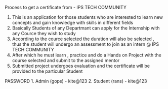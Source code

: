Process to get a certificate from - IPS TECH COMMUNITY

1. This is an application for those students who are interested to learn new concepts and gain knowledge with skills in different fields
2. Basically Students of any Departmant can apply for the Internship with any Cource they wish to study
3. According to the cource selected the duration will also be selected , thus the student will undergo an assessment to join as an intern @ IPS TECH COMMUNITY 
4. After which he must learn , practice and do a Hands on Project with the course selected and submit to the assigned mentor
5. Submitted project undergoes evaluation and the certificate will be provided to the particular Student

PASSWORD
    1. Admin (gops) - kite@123
    2. Student (rans) - kite@123